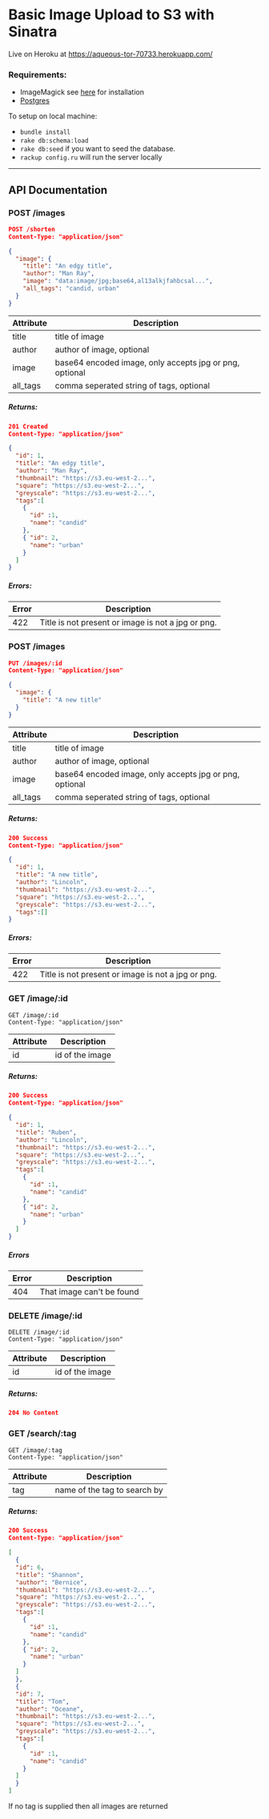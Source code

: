 
Basic Image Upload to S3 with Sinatra
================

Live on Heroku at https://aqueous-tor-70733.herokuapp.com/

### Requirements:

- ImageMagick see [here](https://github.com/thoughtbot/paperclip/blob/master/README.md#image-processor) for installation
- [Postgres](https://www.postgresql.org/download/macosx/)

To setup on local machine:

- `bundle install`
- `rake db:schema:load`
- `rake db:seed` if you want to seed the database.
- `rackup config.ru` will run the server locally

-------------------------------------------------------------------------

## API Documentation

### POST /images

```JSON
POST /shorten
Content-Type: "application/json"

{
  "image": {
    "title": "An edgy title",
    "author": "Man Ray",
    "image": "data:image/jpg;base64,al13alkjfahbcsal...",
    "all_tags": "candid, urban"
  }
}
```

Attribute | Description
--------- | -----------
title     | title of image
author    | author of image, optional
image     | base64 encoded image, only accepts jpg or png, optional
all_tags  | comma seperated string of tags, optional

##### Returns:

```JSON
201 Created
Content-Type: "application/json"

{
  "id": 1,
  "title": "An edgy title",
  "author": "Man Ray",
  "thumbnail": "https://s3.eu-west-2...",
  "square": "https://s3.eu-west-2...",
  "greyscale": "https://s3.eu-west-2...",
  "tags":[
    {
      "id" :1,
      "name": "candid"
    },
    { "id": 2,
      "name": "urban"
    }
  ]
}
```

##### Errors:

Error | Description
----- | ------------
422   | Title is not present or image is not a jpg or png.

### POST /images

```JSON
PUT /images/:id
Content-Type: "application/json"

{
  "image": {
    "title": "A new title"
  }
}
```

Attribute | Description
--------- | -----------
title     | title of image
author    | author of image, optional
image     | base64 encoded image, only accepts jpg or png, optional
all_tags  | comma seperated string of tags, optional

##### Returns:

```JSON
200 Success
Content-Type: "application/json"

{
  "id": 1,
  "title": "A new title",
  "author": "Lincoln",
  "thumbnail": "https://s3.eu-west-2...",
  "square": "https://s3.eu-west-2...",
  "greyscale": "https://s3.eu-west-2...",
  "tags":[]
}
```

##### Errors:

Error | Description
----- | ------------
422   | Title is not present or image is not a jpg or png.


### GET /image/:id

```
GET /image/:id
Content-Type: "application/json"

```

Attribute      | Description
-------------- | -----------
id             | id of the image

##### Returns:

```JSON
200 Success
Content-Type: "application/json"

{
  "id": 1,
  "title": "Ruben",
  "author": "Lincoln",
  "thumbnail": "https://s3.eu-west-2...",
  "square": "https://s3.eu-west-2...",
  "greyscale": "https://s3.eu-west-2...",
  "tags":[
    {
      "id" :1,
      "name": "candid"
    },
    { "id": 2,
      "name": "urban"
    }
  ]
}
```

##### Errors

Error | Description
----- | ------------
404   | That image can't be found

### DELETE /image/:id

```
DELETE /image/:id
Content-Type: "application/json"
```

Attribute      | Description
-------------- | -----------
id             | id of the image

##### Returns:

```JSON
204 No Content

```

### GET /search/:tag

```
GET /image/:tag
Content-Type: "application/json"

```

Attribute      | Description
-------------- | -----------
tag            | name of the tag to search by

##### Returns:

```JSON
200 Success
Content-Type: "application/json"

[
  {
  "id": 6,
  "title": "Shannon",
  "author": "Bernice",
  "thumbnail": "https://s3.eu-west-2...",
  "square": "https://s3.eu-west-2...",
  "greyscale": "https://s3.eu-west-2...",
  "tags":[
    {
      "id" :1,
      "name": "candid"
    },
    { "id": 2,
      "name": "urban"
    }
  ]
  },
  {
  "id": 7,
  "title": "Tom",
  "author": "Oceane",
  "thumbnail": "https://s3.eu-west-2...",
  "square": "https://s3.eu-west-2...",
  "greyscale": "https://s3.eu-west-2...",
  "tags":[
    {
      "id" :1,
      "name": "candid"
    }
  ]
  }
]

```

If no tag is supplied then all images are returned






